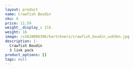 ```yaml
---
layout: product
name: Crawfish Boudin
sku: 4
price: 11.59
weight__display_: 1lb.
weight: 16
image: /v1628006396/kartchners/crawfish_boudin_uxk5kn.jpg
description: |-
  Crawfish Boudin
  3 link pack
product_options: []
tags: null
---
```

